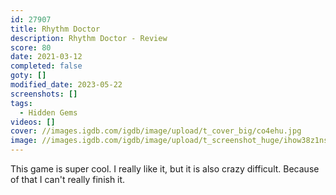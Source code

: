 ```yaml
---
id: 27907
title: Rhythm Doctor
description: Rhythm Doctor - Review
score: 80
date: 2021-03-12
completed: false
goty: []
modified_date: 2023-05-22
screenshots: []
tags:
  - Hidden Gems
videos: []
cover: //images.igdb.com/igdb/image/upload/t_cover_big/co4ehu.jpg
image: //images.igdb.com/igdb/image/upload/t_screenshot_huge/ihow38z1nsdx5zopblrh.jpg
---
```

This game is super cool. I really like it, but it is also crazy difficult. Because of that I can't really finish it.